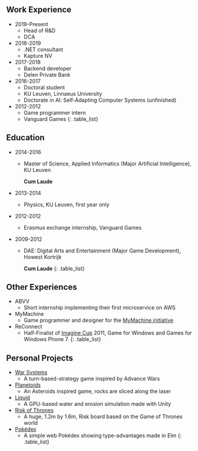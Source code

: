 ## Work Experience

* 2019-Present
  * Head of R&D
  * DCA
* 2018-2019
  * .NET consultant
  * Kapture NV
* 2017-2018
  * Backend developer
  * Delen Private Bank
* 2016-2017
  * Doctoral student
  * KU Leuven, Linnaeus University
  * Doctorate in AI: Self-Adapting Computer Systems (unfinished)
* 2012-2012
  * Game programmer intern
  * Vanguard Games
{: .table_list}

## Education

* 2014-2016
  * Master of Science, Applied Informatics (Major Artificial Intelligence), KU&nbsp;Leuven

  	**Cum&nbsp;Laude**

* 2013-2014
  * Physics, KU Leuven, first year only
* 2012-2012
  * Erasmus exchange internship, Vanguard Games
* 2009-2012
  * DAE: Digital Arts and Entertainment (Major Game Development), Howest&nbsp;Kortrijk

  	**Cum&nbsp;Laude**
{: .table_list}

## Other Experiences

* ABVV
  * Short internship implementing their first microservice on AWS
* MyMachine
  * Game programmer and designer for the <a href="https://mymachine-global.org/">MyMachine initiative</a>
* ReConnect
  * Half-Finalist of <a href="https://imaginecup.microsoft.com/">Imagine Cup</a> 2011, Game for Windows and Games for Windows Phone 7.
{: .table_list}

## Personal Projects

* <a href="{{site.baseurl}}/warsystems/">War Systems</a>
  * A turn-based-strategy game inspired by Advance Wars
* <a href="{{site.baseurl}}/planetoids/">Planetoids</a>
  * An Asteroids inspired game, rocks are sliced along the laser
* <a href="https://www.pabloproductions.be/liquid/WebGL/">Liquid</a>
  * A GPU-based water and erosion simulation made with Unity
* <a href="https://www.pabloproductions.be/RiskOfThrones/">Risk of Thrones</a>
  * A huge, 1.2m by 1.6m, Risk board based on the Game of Thrones world
* <a href="http://pokedex.pabloproductions.be">Pokédex</a>
  * A simple web Pokédex showing type-advantages made in Elm
{: .table_list}
